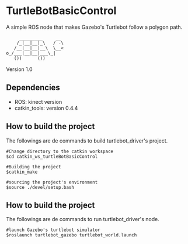 # TurtleBotBasicControl
A simple ROS node that makes Gazebo's Turtlebot follow a polygon path.

	     _________     __
	    /_|__|__|_\   / -\
	   /__|__|__|__\  \__< 
	o_/___|__|__|___\_|
	   ())      ())

Version 1.0

## Dependencies

* ROS: kinect version 
* catkin_tools: version 0.4.4 

## How to build the project
The followings are de commands to build turtlebot_driver's project. 

	#Change directory to the catkin workspace	
	$cd catkin_ws_turtleBotBasicControl
	
	#Building the project
	$catkin_make
	
	#sourcing the project's environment 
	$source ./devel/setup.bash


## How to build the project
The followings are de commands to run turtlebot_driver's node.

	#launch Gazebo's turtlebot simulator
	$roslaunch turtlebot_gazebo turtlebot_world.launch


